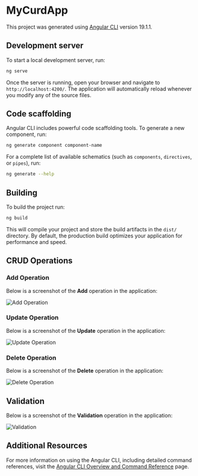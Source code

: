 # MyCurdApp

This project was generated using [Angular CLI](https://github.com/angular/angular-cli) version 19.1.1.

## Development server

To start a local development server, run:

```bash
ng serve
```

Once the server is running, open your browser and navigate to `http://localhost:4200/`. The application will automatically reload whenever you modify any of the source files.

## Code scaffolding

Angular CLI includes powerful code scaffolding tools. To generate a new component, run:

```bash
ng generate component component-name
```

For a complete list of available schematics (such as `components`, `directives`, or `pipes`), run:

```bash
ng generate --help
```

## Building

To build the project run:

```bash
ng build
```

This will compile your project and store the build artifacts in the `dist/` directory. By default, the production build optimizes your application for performance and speed.

## CRUD Operations

### Add Operation
Below is a screenshot of the **Add** operation in the application:

![Add Operation](images/Add_record.png.png)

### Update Operation
Below is a screenshot of the **Update** operation in the application:

![Update Operation](images/Update.png.png)

### Delete Operation
Below is a screenshot of the **Delete** operation in the application:

![Delete Operation](images/Delete_record.png.png)

## Validation
Below is a screenshot of the **Validation** operation in the application:

![Validation](images/Validation.png.png.png)


## Additional Resources

For more information on using the Angular CLI, including detailed command references, visit the [Angular CLI Overview and Command Reference](https://angular.dev/tools/cli) page.
